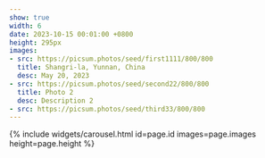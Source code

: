 ```yaml
---
show: true
width: 6
date: 2023-10-15 00:01:00 +0800
height: 295px
images:
- src: https://picsum.photos/seed/first1111/800/800
  title: Shangri-la, Yunnan, China
  desc: May 20, 2023
- src: https://picsum.photos/seed/second22/800/800
  title: Photo 2
  desc: Description 2
- src: https://picsum.photos/seed/third33/800/800
---
```


{% include widgets/carousel.html id=page.id images=page.images height=page.height %}
